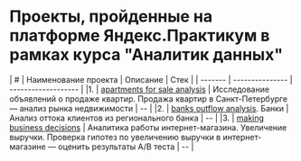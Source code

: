 # Проекты, пройденные на платформе Яндекс.Практикум в рамках курса "Аналитик данных"

| # | Наименование проекта               | Описание                     | Стек                     | 
| ------- | --------------- | ------------------- |
|1. | [apartments for sale analysis](https://github.com/YMaksim/yandex_praktikum/tree/main/apartments%20for%20sale%20analysis) | Исследование объявлений о продаже квартир. Продажа квартир в Санкт-Петербурге — анализ рынка недвижимости | -- |
|2. | [banks outflow analysis](https://github.com/YMaksim/yandex_praktikum/tree/main/banks%20outflow%20analysis). Банки | Анализ оттока клиентов из регионального банка | -- |
|3. | [making business decisions](https://github.com/YMaksim/yandex_praktikum/tree/main/making%20business%20decisions) | Аналитика работы интернет-магазина. Увеличение выручки. Проверка гипотез по увеличению выручки в интернет-магазине —
оценить результаты A/B теста | -- |
